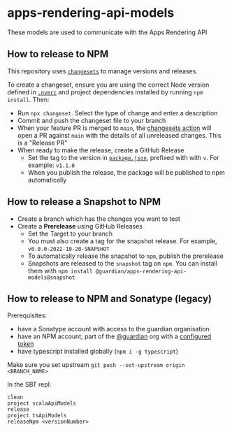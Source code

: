 # apps-rendering-api-models

These models are used to communicate with the Apps Rendering API

## How to release to NPM

This repository uses [`changesets`](https://github.com/changesets/changesets) to manage versions and releases.

To create a changeset, ensure you are using the correct Node version defined in [`.nvmrc`](./.nvmrc) and project dependencies installed by running `npm install`. Then:

- Run `npx changeset`. Select the type of change and enter a description
- Commit and push the changeset file to your branch
- When your feature PR is merged to `main`, the [changesets action](.github/workflows/changesets.yaml) will open a PR against `main` with the details of all unreleased changes. This is a "Release PR"
- When ready to make the release, create a GitHub Release
    - Set the tag to the version in [`package.json`](./package.json), prefixed with with `v`. For example: `v1.1.0`
    - When you publish the release, the package will be published to npm automatically

## How to release a Snapshot to NPM

- Create a branch which has the changes you want to test
- Create a **Prerelease** using GitHub Releases
    - Set the Target to your branch
    - You must also create a tag for the snapshot release. For example, `v0.0.0-2022-10-20-SNAPSHOT`
    - To automatically release the snapshot to `npm`, publish the prerelease
    - Snapshots are released to the `snapshot` tag on `npm`. You can install them with `npm install @guardian/apps-rendering-api-models@snapshot`

## How to release to NPM and Sonatype (legacy)

Prerequisites:

- have a Sonatype account with access to the guardian organisation
- have an NPM account, part of the [@guardian](https://www.npmjs.com/org/guardian) org with a [configured token](https://docs.npmjs.com/creating-and-viewing-authentication-tokens)
- have typescript installed globally (`npm i -g typescript`)

Make sure you set upstream `git push --set-upstream origin <BRANCH_NAME>`

In the SBT repl:

```sbtshell
clean
project scalaApiModels
release
project tsApiModels
releaseNpm <versionNumber>
```
